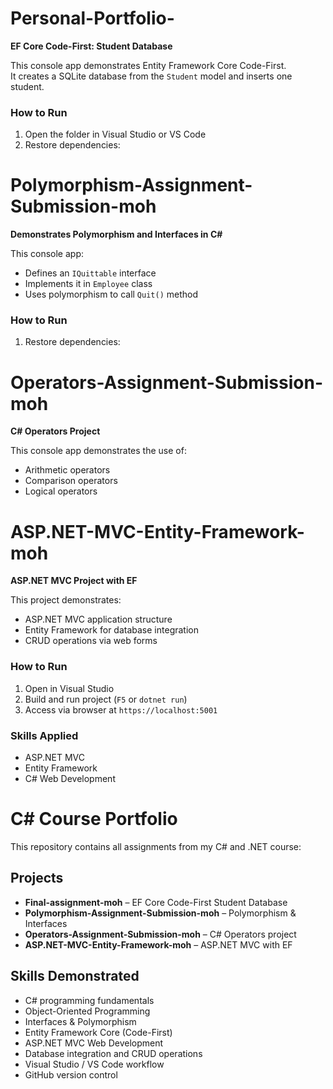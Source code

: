# Personal-Portfolio-

**EF Core Code-First: Student Database**

This console app demonstrates Entity Framework Core Code-First.  
It creates a SQLite database from the `Student` model and inserts one student.

### How to Run
1. Open the folder in Visual Studio or VS Code
2. Restore dependencies:

   
# Polymorphism-Assignment-Submission-moh

**Demonstrates Polymorphism and Interfaces in C#**

This console app:
- Defines an `IQuittable` interface
- Implements it in `Employee` class
- Uses polymorphism to call `Quit()` method

### How to Run
1. Restore dependencies:


# Operators-Assignment-Submission-moh

**C# Operators Project**

This console app demonstrates the use of:
- Arithmetic operators
- Comparison operators
- Logical operators





# ASP.NET-MVC-Entity-Framework-moh

**ASP.NET MVC Project with EF**

This project demonstrates:
- ASP.NET MVC application structure
- Entity Framework for database integration
- CRUD operations via web forms

### How to Run
1. Open in Visual Studio
2. Build and run project (`F5` or `dotnet run`)
3. Access via browser at `https://localhost:5001`

### Skills Applied
- ASP.NET MVC
- Entity Framework
- C# Web Development


# C# Course Portfolio

This repository contains all assignments from my C# and .NET course:

## Projects
- **Final-assignment-moh** – EF Core Code-First Student Database
- **Polymorphism-Assignment-Submission-moh** – Polymorphism & Interfaces
- **Operators-Assignment-Submission-moh** – C# Operators project
- **ASP.NET-MVC-Entity-Framework-moh** – ASP.NET MVC with EF

## Skills Demonstrated
- C# programming fundamentals
- Object-Oriented Programming
- Interfaces & Polymorphism
- Entity Framework Core (Code-First)
- ASP.NET MVC Web Development
- Database integration and CRUD operations
- Visual Studio / VS Code workflow
- GitHub version control

